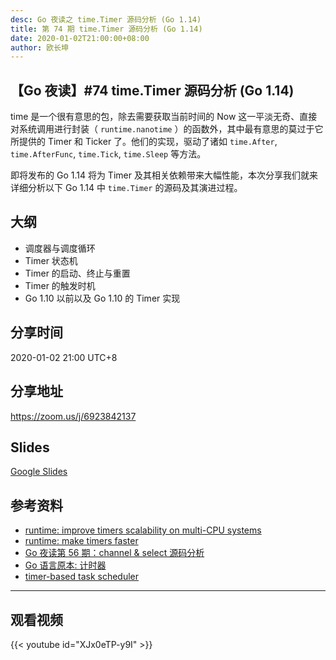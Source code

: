 ```yaml
---
desc: Go 夜读之 time.Timer 源码分析 (Go 1.14)
title: 第 74 期 time.Timer 源码分析 (Go 1.14)
date: 2020-01-02T21:00:00+08:00
author: 欧长坤
---
```


## 【Go 夜读】#74 time.Timer 源码分析 (Go 1.14)

time 是一个很有意思的包，除去需要获取当前时间的 Now 这一平淡无奇、直接对系统调用进行封装（ `runtime.nanotime` ）的函数外，其中最有意思的莫过于它所提供的 Timer 和 Ticker 了。他们的实现，驱动了诸如 `time.After`, `time.AfterFunc`, `time.Tick`, `time.Sleep` 等方法。

即将发布的 Go 1.14 将为 Timer 及其相关依赖带来大幅性能，本次分享我们就来详细分析以下 Go 
 1.14 中 `time.Timer` 的源码及其演进过程。

## 大纲

- 调度器与调度循环
- Timer 状态机
- Timer 的启动、终止与重置
- Timer 的触发时机
- Go 1.10 以前以及 Go 1.10 的 Timer 实现

## 分享时间

2020-01-02 21:00 UTC+8

## 分享地址

https://zoom.us/j/6923842137

## Slides

[Google Slides](https://docs.google.com/presentation/d/1c2mRWA-FiihgpbGsE4uducou7X5d4WoiiLVab-ewsT8/edit?usp=sharing)

## 参考资料

- [runtime: improve timers scalability on multi-CPU systems](https://github.com/golang/go/commit/76f4fd8a5251b4f63ea14a3c1e2fe2e78eb74f81)
- [runtime: make timers faster](https://github.com/golang/go/commit/6becb033341602f2df9d7c55cc23e64b925bbee2)
- [Go 夜读第 56 期：channel & select 源码分析](https://github.com/talkgo/night/issues/450)
- [Go 语言原本: 计时器](https://changkun.de/golang/zh-cn/part2runtime/ch06sched/timer/)
- [timer-based task scheduler](https://github.com/changkun/sched)

---

## 观看视频

{{< youtube id="XJx0eTP-y9I" >}}
